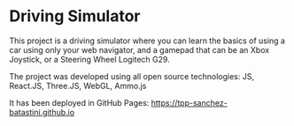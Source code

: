 # Driving Simulator

This project is a driving simulator where you can learn the basics of using a car using only your web navigator, and a gamepad that can be an Xbox Joystick, or a Steering Wheel Logitech G29.

The project was developed using all open source technologies: JS, React.JS, Three.JS, WebGL, Ammo.js

It has been deployed in GitHub Pages: https://tpp-sanchez-batastini.github.io
